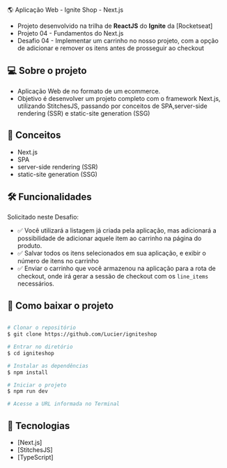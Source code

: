 :earth_americas: Aplicação Web - Ignite Shop - Next.js

- Projeto desenvolvido na trilha de **ReactJS** do **Ignite** da [Rocketseat]
- Projeto 04 - Fundamentos do Next.js
- Desafio 04 - Implementar um carrinho no nosso projeto, com a opção de adicionar e remover os itens antes de prosseguir ao checkout

## :computer: Sobre o projeto

- Aplicação Web de no formato de um ecommerce.
- Objetivo é desenvolver um projeto completo com o framework Next.js, utilizando StitchesJS, passando por conceitos de SPA,server-side rendering (SSR) e static-site generation (SSG)

## :wrench: Conceitos

- Next.js
- SPA
- server-side rendering (SSR)
- static-site generation (SSG)

## 🛠 Funcionalidades

Solicitado neste Desafio:

- :white_check_mark: Você utilizará a listagem já criada pela aplicação, mas adicionará a possibilidade de adicionar aquele item ao carrinho na página do produto.
- :white_check_mark: Salvar todos os itens selecionados em sua aplicação, e exibir o número de itens no carrinho
- :white_check_mark: Enviar o carrinho que você armazenou na aplicação para a rota de checkout, onde irá gerar a sessão de checkout com os `line_items` necessários.

## :open_file_folder: Como baixar o projeto

```bash

# Clonar o repositório
$ git clone https://github.com/Lucier/igniteshop

# Entrar no diretório
$ cd igniteshop

# Instalar as dependências
$ npm install

# Iniciar o projeto
$ npm run dev

# Acesse a URL informada no Terminal

```

## :rocket: Tecnologias

- [Next.js]
- [StitchesJS]
- [TypeScript]
